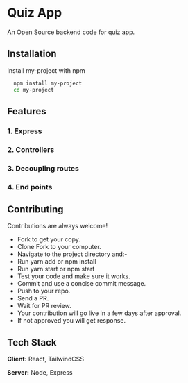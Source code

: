
# Quiz App

An Open Source backend code for quiz app.

## Installation

Install my-project with npm

```bash
  npm install my-project
  cd my-project
```
    
## Features

### 1. Express

### 2. Controllers

### 3. Decoupling routes
 
### 4. End points

## Contributing

Contributions are always welcome!

- Fork to get your copy.
-  Clone Fork to your computer.
-  Navigate to the project directory and:-
-  Run yarn add or npm install
-  Run yarn start or npm start
-  Test your code and make sure it works.
-  Commit and use a concise commit message.
-  Push to your repo.
-  Send a PR.
-  Wait for PR review.
-  Your contribution will go live in a few days after approval.
- If not approved you will get response.


## Tech Stack

**Client:** React, TailwindCSS

**Server:** Node, Express

